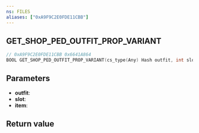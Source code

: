 ```yaml
---
ns: FILES
aliases: ["0xA9F9C2E0FDE11CBB"]
---
```

## GET_SHOP_PED_OUTFIT_PROP_VARIANT

```c
// 0xA9F9C2E0FDE11CBB 0x6641A864
BOOL GET_SHOP_PED_OUTFIT_PROP_VARIANT(cs_type(Any) Hash outfit, int slot, Any* item);
```


## Parameters
* **outfit**: 
* **slot**: 
* **item**: 

## Return value
